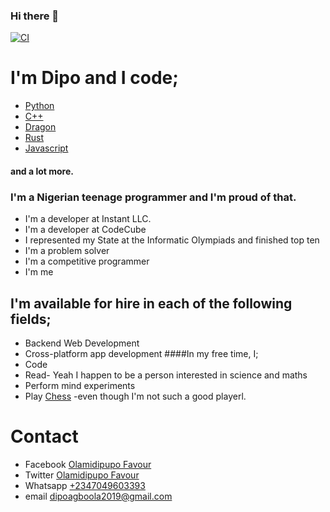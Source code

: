 ### Hi there 👋

<!--
**Olamidipupo-favour/Olamidipupo-favour** is a ✨ _special_ ✨ repository because its `README.md` (this file) appears on your GitHub profile.

Here are some ideas to get you started:

- 🔭 I’m currently working on ...
- 🌱 I’m currently learning ...
- 👯 I’m looking to collaborate on ...
- 🤔 I’m looking for help with ...
- 💬 Ask me about ...
- 📫 How to reach me: ...
- 😄 Pronouns: ...
- ⚡ Fun fact: ...
-->
[![CI](https://github.com/Olamidipupo-favour/trackitapp/actions/workflows/kivy_workflow.yml/badge.svg)](https://github.com/Olamidipupo-favour/trackitapp/actions/workflows/kivy_workflow.yml)
# I'm Dipo and I code;
* [Python](https://python.org)
* [C++](https://isocpp.org)
* [Dragon](https://dragon-lang.org)
* [Rust](https://rust-lang.org)
* [Javascript](https://javascript.com)
#### and a lot more.
### I'm a Nigerian teenage programmer and I'm proud of that.
* I'm a developer at Instant LLC.
* I'm a developer at CodeCube
* I represented my State at the Informatic Olympiads and finished top ten
* I'm a problem solver
* I'm a competitive programmer
* I'm me
## I'm available for hire in each of the following fields;
* Backend Web Development
* Cross-platform app development
####In my free time, I;
* Code
* Read- Yeah I happen to be a person interested in science and maths
* Perform mind experiments
* Play [Chess](https://lichess.org/@/dipo12) -even though I'm not such a good playerl.

# Contact
* Facebook [Olamidipupo Favour](https://facebook.com/olamidipupo.favour)
* Twitter [Olamidipupo Favour](https://twitter.com/@dipo133)
* Whatsapp [+2347049603393](https://wa.me/2347049603393)
* email dipoagboola2019@gmail.com
